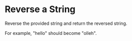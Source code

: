 # Reverse a String

Reverse the provided string and return the reversed string.

For example, "hello" should become "olleh".
